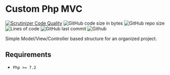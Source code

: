 # Custom Php MVC 

[![Scrutinizer Code Quality](https://scrutinizer-ci.com/g/Sigmanificient/custom_php_mvc/badges/quality-score.png?b=master)](https://scrutinizer-ci.com/g/Sigmanificient/custom_php_mvc/?branch=master)
![GitHub code size in bytes](https://img.shields.io/github/languages/code-size/Sigmanificient/custom_php_mvc)
![GitHub repo size](https://img.shields.io/github/repo-size/Sigmanificient/custom_php_mvc)
![Lines of code](https://img.shields.io/tokei/lines/github/Sigmanificient/custom_php_mvc)
![GitHub last commit](https://img.shields.io/github/last-commit/Sigmanificient/custom_php_mvc)
![Github](https://shields.io/github/license/Sigmanificient/custom_php_mvc)

Simple Model/View/Controller based structure for an organized project.

## Requirements
- `Php >= 7.2`
